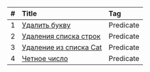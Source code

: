 | #    | Title                                                             | Tag                                               |
| :--- | :---------------------------------------------------------------- | :------------------------------------------------ |
| 1    | [Удалить букву][0001]                                             | Predicate                                         |
| 2    | [Удаления списка строк][0002]                                     | Predicate                                         |
| 3    | [Удаление из списка Cat][0003]                                    | Predicate                                         |
| 4    | [Четное число][0005]                                              | Predicate                                         |


[0001]:https://github.com/OB11TO/JavaDrill/blob/main/src/Course/javaDEV/lambda/predicateTest/DeletingArrayString.java
[0002]:https://github.com/OB11TO/JavaDrill/blob/main/src/Course/javaDEV/lambda/predicateTest/DeletingArrayString.java
[0003]:https://github.com/OB11TO/JavaDrill/blob/main/src/Course/javaDEV/lambda/predicateTest/DeleteCat.java
[0005]:https://github.com/OB11TO/JavaDrill/blob/main/src/Course/javaDEV/lambda/predicateTest/MyPredicate.java
